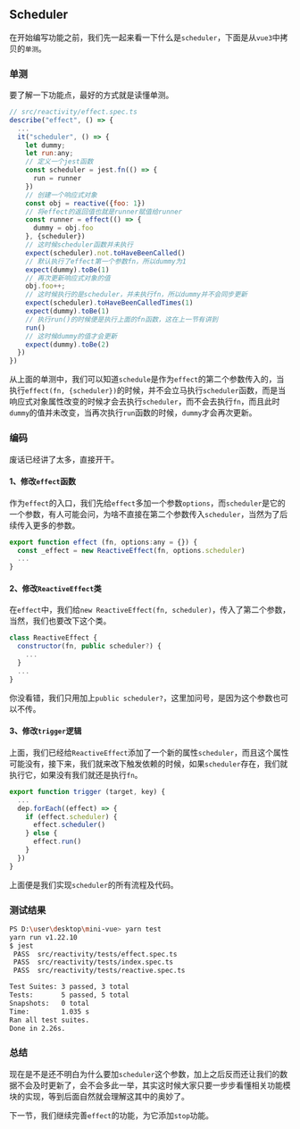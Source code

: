 ## Scheduler

在开始编写功能之前，我们先一起来看一下什么是`scheduler`，下面是从`vue3`中拷贝的`单测`。

### 单测

要了解一下功能点，最好的方式就是读懂单测。

``` javascript
// src/reactivity/effect.spec.ts
describe("effect", () => {
  ...
  it("scheduler", () => {
    let dummy;
    let run:any;
    // 定义一个jest函数
    const scheduler = jest.fn(() => {
      run = runner
    })
    // 创建一个响应式对象
    const obj = reactive({foo: 1})
    // 将effect的返回值也就是runner赋值给runner
    const runner = effect(() => {
      dummy = obj.foo
    }, {scheduler})
    // 这时候scheduler函数并未执行
    expect(scheduler).not.toHaveBeenCalled()
    // 默认执行了effect第一个参数fn，所以dummy为1
    expect(dummy).toBe(1)
    // 再次更新响应式对象的值
    obj.foo++;
    // 这时候执行的是scheduler，并未执行fn，所以dummy并不会同步更新
    expect(scheduler).toHaveBeenCalledTimes(1)
    expect(dummy).toBe(1)
    // 执行run()的时候便是执行上面的fn函数，这在上一节有讲到
    run()
    // 这时候dummy的值才会更新
    expect(dummy).toBe(2)
  })
})
```

从上面的单测中，我们可以知道`schedule`是作为`effect`的第二个参数传入的，当执行`effect(fn, {scheduler})`的时候，并不会立马执行`scheduler`函数，而是当响应式对象属性改变的时候才会去执行`scheduler`，而不会去执行`fn`，而且此时`dummy`的值并未改变，当再次执行`run`函数的时候，`dummy`才会再次更新。

### 编码

废话已经讲了太多，直接开干。

#### 1、修改`effect`函数

作为`effect`的入口，我们先给`effect`多加一个参数`options`，而`scheduler`是它的一个参数，有人可能会问，为啥不直接在第二个参数传入`scheduler`，当然为了后续传入更多的参数。

``` javascript
export function effect (fn, options:any = {}) {
  const _effect = new ReactiveEffect(fn, options.scheduler)
  ...
}
```

#### 2、修改`ReactiveEffect`类

在`effect`中，我们给`new ReactiveEffect(fn, scheduler)`，传入了第二个参数，当然，我们也要改下这个类。

``` javascript
class ReactiveEffect {
  constructor(fn, public scheduler?) {
    ...
  }
  ...
}
```
你没看错，我们只用加上`public scheduler?`，这里加问号，是因为这个参数也可以不传。

#### 3、修改`trigger`逻辑

上面，我们已经给`ReactiveEffect`添加了一个新的属性`scheduler`，而且这个属性可能没有，接下来，我们就来改下触发依赖的时候，如果`scheduler`存在，我们就执行它，如果没有我们就还是执行`fn`。

``` javascript
export function trigger (target, key) {
  ...
  dep.forEach((effect) => {
    if (effect.scheduler) {
      effect.scheduler()
    } else {
      effect.run()
    }
  })
}
```

上面便是我们实现`scheduler`的所有流程及代码。


### 测试结果

``` bash
PS D:\user\desktop\mini-vue> yarn test
yarn run v1.22.10
$ jest
 PASS  src/reactivity/tests/effect.spec.ts
 PASS  src/reactivity/tests/index.spec.ts
 PASS  src/reactivity/tests/reactive.spec.ts

Test Suites: 3 passed, 3 total
Tests:       5 passed, 5 total
Snapshots:   0 total
Time:        1.035 s
Ran all test suites.
Done in 2.26s.
```

### 总结

现在是不是还不明白为什么要加`scheduler`这个参数，加上之后反而还让我们的数据不会及时更新了，会不会多此一举，其实这时候大家只要一步步看懂相关功能模块的实现，等到后面自然就会理解这其中的奥妙了。

下一节，我们继续完善`effect`的功能，为它添加`stop`功能。